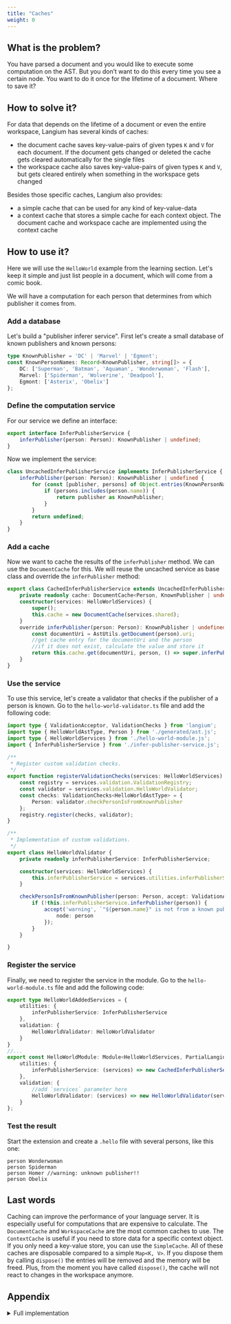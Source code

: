 ```yaml
---
title: "Caches"
weight: 0
---
```


## What is the problem?

You have parsed a document and you would like to execute some computation on the AST. But you don’t want to do this every time you see a certain node. You want to do it once for the lifetime of a document. Where to save it?

## How to solve it?

For data that depends on the lifetime of a document or even the entire workspace, Langium has several kinds of caches:

* the document cache saves key-value-pairs of given types `K` and `V` for each document. If the document gets changed or deleted the cache gets cleared automatically for the single files
* the workspace cache also saves key-value-pairs of given types `K` and `V`, but gets cleared entirely when something in the workspace gets changed

Besides those specific caches, Langium also provides:

* a simple cache that can be used for any kind of key-value-data
* a context cache that stores a simple cache for each context object. The document cache and workspace cache are implemented using the context cache

## How to use it?

Here we will use the `HelloWorld` example from the learning section. Let's keep it simple and just list people in a document, which will come from a comic book.

We will have a computation for each person that determines from which publisher it comes from.

### Add a database

Let's build a "publisher inferer service". First let's create a small database of known publishers and known persons:

```typescript
type KnownPublisher = 'DC' | 'Marvel' | 'Egmont';
const KnownPersonNames: Record<KnownPublisher, string[]> = {
    DC: ['Superman', 'Batman', 'Aquaman', 'Wonderwoman', 'Flash'],
    Marvel: ['Spiderman', 'Wolverine', 'Deadpool'],
    Egmont: ['Asterix', 'Obelix']
};
```

### Define the computation service

For our service we define an interface:

```typescript
export interface InferPublisherService {
    inferPublisher(person: Person): KnownPublisher | undefined;
}
```

Now we implement the service:

```typescript
class UncachedInferPublisherService implements InferPublisherService {
    inferPublisher(person: Person): KnownPublisher | undefined {
        for (const [publisher, persons] of Object.entries(KnownPersonNames)) {
            if (persons.includes(person.name)) {
                return publisher as KnownPublisher;
            }
        }
        return undefined;
    }
}
```

### Add a cache

Now we want to cache the results of the `inferPublisher` method. We can use the `DocumentCache` for this. We will reuse the uncached service as base class and override the `inferPublisher` method:

```typescript
export class CachedInferPublisherService extends UncachedInferPublisherService {
    private readonly cache: DocumentCache<Person, KnownPublisher | undefined>;
    constructor(services: HelloWorldServices) {
        super();
        this.cache = new DocumentCache(services.shared);
    }
    override inferPublisher(person: Person): KnownPublisher | undefined {
        const documentUri = AstUtils.getDocument(person).uri;
        //get cache entry for the documentUri and the person
        //if it does not exist, calculate the value and store it
        return this.cache.get(documentUri, person, () => super.inferPublisher(person));
    }
}
```

### Use the service

To use this service, let's create a validator that checks if the publisher of a person is known. Go to the `hello-world-validator.ts` file and add the following code:

```typescript
import type { ValidationAcceptor, ValidationChecks } from 'langium';
import type { HelloWorldAstType, Person } from './generated/ast.js';
import type { HelloWorldServices } from './hello-world-module.js';
import { InferPublisherService } from './infer-publisher-service.js';

/**
 * Register custom validation checks.
 */
export function registerValidationChecks(services: HelloWorldServices) {
    const registry = services.validation.ValidationRegistry;
    const validator = services.validation.HelloWorldValidator;
    const checks: ValidationChecks<HelloWorldAstType> = {
        Person: validator.checkPersonIsFromKnownPublisher
    };
    registry.register(checks, validator);
}

/**
 * Implementation of custom validations.
 */
export class HelloWorldValidator {
    private readonly inferPublisherService: InferPublisherService;

    constructor(services: HelloWorldServices) {
        this.inferPublisherService = services.utilities.inferPublisherService;
    }

    checkPersonIsFromKnownPublisher(person: Person, accept: ValidationAcceptor): void {
        if (!this.inferPublisherService.inferPublisher(person)) {
            accept('warning', `"${person.name}" is not from a known publisher.`, {
                node: person
            });
        }
    }

}
```

### Register the service

Finally, we need to register the service in the module. Go to the `hello-world-module.ts` file and add the following code:

```typescript
export type HelloWorldAddedServices = {
    utilities: {
        inferPublisherService: InferPublisherService
    },
    validation: {
        HelloWorldValidator: HelloWorldValidator
    }
}
//...
export const HelloWorldModule: Module<HelloWorldServices, PartialLangiumServices & HelloWorldAddedServices> = {
    utilities: {
        inferPublisherService: (services) => new CachedInferPublisherService(services)
    },
    validation: {
        //add `services` parameter here
        HelloWorldValidator: (services) => new HelloWorldValidator(services)
    }
};
```

### Test the result

Start the extension and create a `.hello` file with several persons, like this one:

```plaintext
person Wonderwoman
person Spiderman
person Homer //warning: unknown publisher!!
person Obelix
```

## Last words

Caching can improve the performance of your language server. It is especially useful for computations that are expensive to calculate. The `DocumentCache` and `WorkspaceCache` are the most common caches to use. The `ContextCache` is useful if you need to store data for a specific context object. If you only need a key-value store, you can use the `SimpleCache`.
All of these caches are disposable compared to a simple `Map<K, V>`. If you dispose them by calling `dispose()` the entries will be removed and the memory will be freed. Plus, from the moment you have called `dispose()`, the cache will not react to changes in the workspace anymore.

## Appendix

<details>
<summary>Full implementation</summary>

```typescript
import { AstUtils, DocumentCache } from "langium";
import { Person } from "./generated/ast.js";
import { HelloWorldServices } from "./hello-world-module.js";

type KnownPublisher = 'DC' | 'Marvel' | 'Egmont';
const KnownPersonNames: Record<KnownPublisher, string[]> = {
    DC: ['Superman', 'Batman', 'Aquaman', 'Wonderwoman', 'Flash'],
    Marvel: ['Spiderman', 'Wolverine', 'Deadpool'],
    Egmont: ['Asterix', 'Obelix']
};

export interface InferPublisherService {
    inferPublisher(person: Person): KnownPublisher | undefined;
}

class UncachedInferPublisherService implements InferPublisherService {
    inferPublisher(person: Person): KnownPublisher | undefined {
        for (const [publisher, persons] of Object.entries(KnownPersonNames)) {
            if (persons.includes(person.name)) {
                return publisher as KnownPublisher;
            }
        }
        return undefined;
    }
}

export class CachedInferPublisherService extends UncachedInferPublisherService {
    private readonly cache: DocumentCache<Person, KnownPublisher | undefined>;
    constructor(services: HelloWorldServices) {
        super();
        this.cache = new DocumentCache(services.shared);
    }
    override inferPublisher(person: Person): KnownPublisher | undefined {
        const documentUri = AstUtils.getDocument(person).uri;
        return this.cache.get(documentUri, person, () => super.inferPublisher(person));
    }
}
```

</details>
